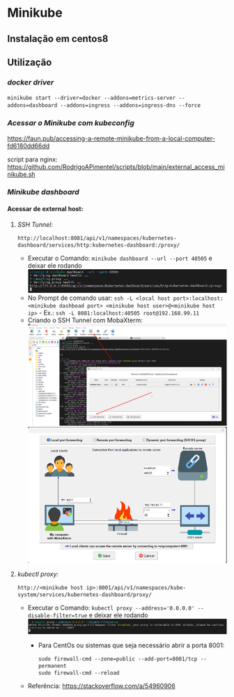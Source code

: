 # **Minikube**

## **Instalação em centos8**

## **Utilização**

### **_docker driver_**

`minikube start --driver=docker --addons=metrics-server --addons=dashboard --addons=ingress --addons=ingress-dns --force`

### **_Acessar o Minikube com kubeconfig_**

https://faun.pub/accessing-a-remote-minikube-from-a-local-computer-fd6180dd66dd

script para nginx: https://github.com/RodrigoAPimentel/scripts/blob/main/external_access_minikube.sh

### **_Minikube dashboard_**

#### **Acessar de external host:**

1.  _SSH Tunnel:_

    ```
    http://localhost:8081/api/v1/namespaces/kubernetes-dashboard/services/http:kubernetes-dashboard:/proxy/
    ```

    - Executar o Comando: `minikube dashboard --url --port 40505` e deixar ele rodando
      ![](images/image4.png)
    - No Prompt de comando usar: `ssh -L <local host port>:localhost:<minikube dashboad port> <minikube host user>@<minikube host ip>` - Ex.: `ssh -L 8081:localhost:40505 root@192.168.99.11`
    - Criando o SSH Tunnel com MobaXterm:
      ![](images/image.png)
      ![](images/image-1.png)

2.  _kubectl proxy:_

    ```
    http://<minikube host ip>:8001/api/v1/namespaces/kube-system/services/kubernetes-dashboard/proxy/
    ```

    - Executar o Comando: `kubectl proxy --address='0.0.0.0' --disable-filter=true` e deixar ele rodando
      ![](images/image3.png)

      - Para CentOs ou sistemas que seja necessário abrir a porta 8001:
        ```
        sudo firewall-cmd --zone=public --add-port=8001/tcp --permanent
        sudo firewall-cmd --reload
        ```

    - Referência: https://stackoverflow.com/a/54960906
